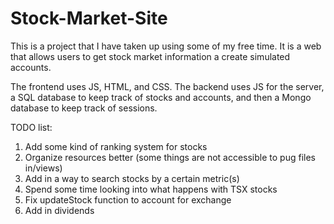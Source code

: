 # Stock-Market-Site
This is a project that I have taken up using some of my free time. It is a web that allows users to get stock market information a create simulated accounts.

The frontend uses JS, HTML, and CSS. The backend uses JS for the server, a SQL database to keep track of stocks and accounts, and then a Mongo database to keep track of sessions.

TODO list:
1. Add some kind of ranking system for stocks
2. Organize resources better (some things are not accessible to pug files in/views)
3. Add in a way to search stocks by a certain metric(s)
4. Spend some time looking into what happens with TSX stocks
5. Fix updateStock function to account for exchange
6. Add in dividends
